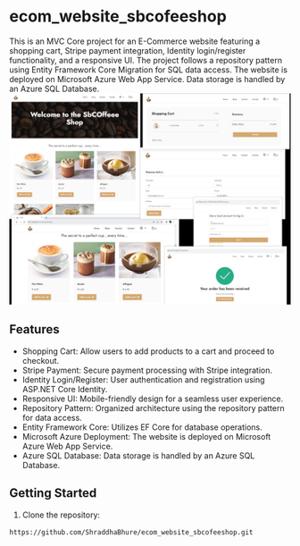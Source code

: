 # ecom_website_sbcofeeshop

This is an MVC Core project for an E-Commerce website featuring a shopping cart, Stripe payment integration, Identity login/register functionality, and a responsive UI. The project follows a repository pattern using Entity Framework Core Migration for SQL data access. The website is deployed on Microsoft Azure Web App Service. Data storage is handled by an Azure SQL Database.
![Project Image1](https://github.com/ShraddhaBhure/ecom_website_sbcofeeshop/blob/main/ProjectImages/sbcofeeshop_website_image.jpg)

## Features

- Shopping Cart: Allow users to add products to a cart and proceed to checkout.
- Stripe Payment: Secure payment processing with Stripe integration.
- Identity Login/Register: User authentication and registration using ASP.NET Core Identity.
- Responsive UI: Mobile-friendly design for a seamless user experience.
- Repository Pattern: Organized architecture using the repository pattern for data access.
- Entity Framework Core: Utilizes EF Core for database operations.
- Microsoft Azure Deployment: The website is deployed on Microsoft Azure Web App Service.
- Azure SQL Database: Data storage is handled by an Azure SQL Database.

## Getting Started

1. Clone the repository:

```bash
https://github.com/ShraddhaBhure/ecom_website_sbcofeeshop.git
